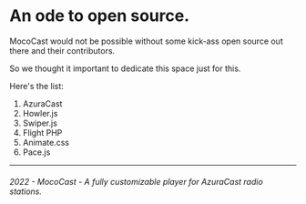 # An ode to open source.

MocoCast would not be possible without some kick-ass open source out there and their contributors.

So we thought it important to dedicate this space just for this.

Here's the list:

1. AzuraCast
2. Howler.js
3. Swiper.js
4. Flight PHP
5. Animate.css
6. Pace.js

---

###### 2022 - MocoCast - A fully customizable player for AzuraCast radio stations.
